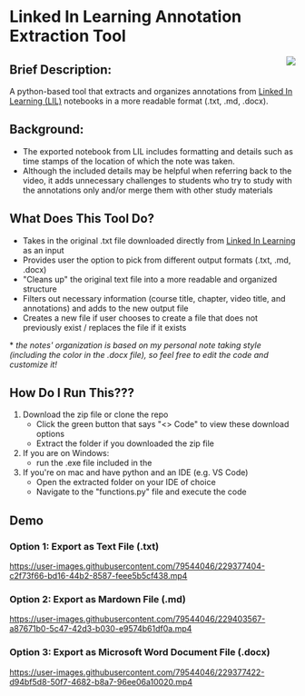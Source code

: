 # Linked In Learning Annotation Extraction Tool 
<img align="right" src="https://img.shields.io/badge/Python-FFD43B?style=for-the-badge&logo=python&logoColor=blue">

## Brief Description:
A python-based tool that extracts and organizes annotations from [Linked In Learning (LIL)](https://www.linkedin.com/learning) notebooks in a more readable format (.txt, .md, .docx).

## Background:
- The exported notebook from LIL includes formatting and details such as time stamps of the location of which the note was taken.
- Although the included details may be helpful when referring back to the video, it adds unnecessary challenges to students who try to study with the annotations only and/or merge them with other study materials

## What Does This Tool Do?
- Takes in the original .txt file downloaded directly from [Linked In Learning](https://www.linkedin.com/learning) as an input
- Provides user the option to pick from different output formats (.txt, .md, .docx)
- "Cleans up" the original text file into a more readable and organized structure
- Filters out necessary information (course title, chapter, video title, and annotations) and adds to the new output file
- Creates a new file if user chooses to create a file that does not previously exist / replaces the file if it exists

\* _the notes' organization is based on my personal note taking style (including the color in the .docx file), so feel free to edit the code and customize it!_

## How Do I Run This???
1. Download the zip file or clone the repo
    - Click the green button that says "<> Code" to view these download options
    - Extract the folder if you downloaded the zip file
2. If you are on Windows:
    - run the .exe file included in the 
3. If you're on mac and have python and an IDE (e.g. VS Code)
    - Open the extracted folder on your IDE of choice
    - Navigate to the "functions.py" file and execute the code

## Demo
### Option 1: Export as Text File (.txt)

https://user-images.githubusercontent.com/79544046/229377404-c2f73f66-bd16-44b2-8587-feee5b5cf438.mp4

### Option 2: Export as Mardown File (.md)

https://user-images.githubusercontent.com/79544046/229403567-a87671b0-5c47-42d3-b030-e9574b61df0a.mp4

### Option 3: Export as Microsoft Word Document File (.docx)

https://user-images.githubusercontent.com/79544046/229377422-d94bf5d8-50f7-4682-b8a7-96ee06a10020.mp4


